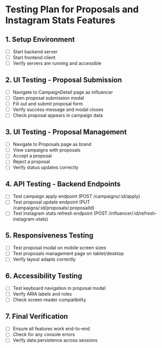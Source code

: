 # Testing Plan for Proposals and Instagram Stats Features

## 1. Setup Environment
- [ ] Start backend server
- [ ] Start frontend client
- [ ] Verify servers are running and accessible

## 2. UI Testing - Proposal Submission
- [ ] Navigate to CampaignDetail page as influencer
- [ ] Open proposal submission modal
- [ ] Fill out and submit proposal form
- [ ] Verify success message and modal closes
- [ ] Check proposal appears in campaign data

## 3. UI Testing - Proposal Management
- [ ] Navigate to Proposals page as brand
- [ ] View campaigns with proposals
- [ ] Accept a proposal
- [ ] Reject a proposal
- [ ] Verify status updates correctly

## 4. API Testing - Backend Endpoints
- [ ] Test campaign apply endpoint (POST /campaigns/:id/apply)
- [ ] Test proposal update endpoint (PUT /campaigns/:id/proposals/:proposalId)
- [ ] Test Instagram stats refresh endpoint (POST /influencer/:id/refresh-instagram-stats)

## 5. Responsiveness Testing
- [ ] Test proposal modal on mobile screen sizes
- [ ] Test proposals management page on tablet/desktop
- [ ] Verify layout adapts correctly

## 6. Accessibility Testing
- [ ] Test keyboard navigation in proposal modal
- [ ] Verify ARIA labels and roles
- [ ] Check screen reader compatibility

## 7. Final Verification
- [ ] Ensure all features work end-to-end
- [ ] Check for any console errors
- [ ] Verify data persistence across sessions
